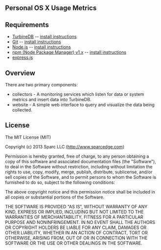 Personal OS X Usage Metrics
---------------------------

## Requirements
* [TurbineDB](http://www.turbinedb.com) -- [install instructions](https://github.com/gilbertw1/turbine-db)
* [Git](http://git-scm.com/) -- [install instructions](http://book.git-scm.com/2_installing_git.html)
* [Node.js](http://nodejs.org/) -- [install instructions](https://github.com/joyent/node/wiki/Installation)
* [npm (Node Package Manager) v1.x](http://npmjs.org/) -- [install instructions](https://github.com/isaacs/npm)
* [express.js](http://expressjs.com/)

## Overview
There are two primary components:

* collectors - A monitoring services which listen for data or system metrics and insert data into TurbineDB.
* website - A simple web interface to query and visualize the data being collected.

## License
The MIT License (MIT)

Copyright (c) 2013 Sparc LLC (http://www.sparcedge.com)

Permission is hereby granted, free of charge, to any person obtaining a copy of this software and associated documentation files (the "Software"), to deal in the Software without restriction, including without limitation the rights to use, copy, modify, merge, publish, distribute, sublicense, and/or sell copies of the Software, and to permit persons to whom the Software is furnished to do so, subject to the following conditions:

The above copyright notice and this permission notice shall be included in all copies or substantial portions of the Software.

THE SOFTWARE IS PROVIDED "AS IS", WITHOUT WARRANTY OF ANY KIND, EXPRESS OR IMPLIED, INCLUDING BUT NOT LIMITED TO THE WARRANTIES OF MERCHANTABILITY, FITNESS FOR A PARTICULAR PURPOSE AND NONINFRINGEMENT. IN NO EVENT SHALL THE AUTHORS OR COPYRIGHT HOLDERS BE LIABLE FOR ANY CLAIM, DAMAGES OR OTHER LIABILITY, WHETHER IN AN ACTION OF CONTRACT, TORT OR OTHERWISE, ARISING FROM, OUT OF OR IN CONNECTION WITH THE SOFTWARE OR THE USE OR OTHER DEALINGS IN THE SOFTWARE.
